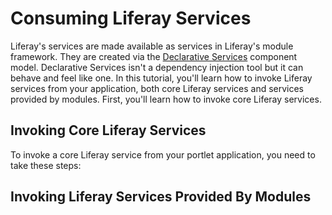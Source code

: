 # Consuming Liferay Services

Liferay's services are made available as services in Liferay's module framework.
They are created via the
[Declarative Services](http://wiki.osgi.org/wiki/Declarative_Services)
component model. Declarative Services isn't a dependency injection tool but it
can behave and feel like one. In this tutorial, you'll learn how to invoke
Liferay services from your application, both core Liferay services and services
provided by modules. First, you'll learn how to invoke core Liferay services.

## Invoking Core Liferay Services

To invoke a core Liferay service from your portlet application, you need to take
these steps:

## Invoking Liferay Services Provided By Modules
